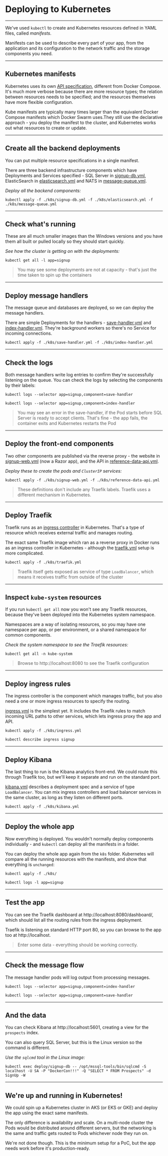 # Deploying to Kubernetes

---

We've used `kubectl` to create and Kubernetes resources defined in YAML files, called _manifests_.

Manifests can be used to describe every part of your app, from the application and its configuration to the network traffic and the storage components you need.

---

## Kubernetes manifests

Kubernetes uses its own [API specification](https://kubernetes.io/docs/reference/generated/kubernetes-api/v1.18/), different from Docker Compose. It's much more verbose because there are more resource types; the relation between resources needs to be specified; and the resources themselves have more flexible configuration.

Kube manifests are typically many times larger than the equivalent Docker Compose manifests which Docker Swarm uses.They still use the declarative approach - you deploy the manifest to the cluster, and Kubernetes works out what resources to create or update.

---

## Create all the backend deployments

You can put multiple resource specifications in a single manifest.

There are three backend infrastructure components which have Deployments and Services specified - SQL Server in [signup-db.yml](./k8s/signup-db.yml), ElasticSearch in [elasticsearch.yml](./k8s/elasticsearch.yml) and NATS in [message-queue.yml](./k8s/message-queue.yml).

_Deploy all the backend components:_

```
kubectl apply -f ./k8s/signup-db.yml -f ./k8s/elasticsearch.yml -f ./k8s/message-queue.yml
```

---

## Check what's running

These are all much smaller images than the Windows versions and you have them all built or pulled locally so they should start quickly.

_See how the cluster is getting on with the deployments:_

```
kubectl get all -l app=signup
```

> You may see some deployments are not at capacity - that's just the time taken to spin up the containers

---

## Deploy message handlers

The message queue and databases are deployed, so we can deploy the message handlers.

There are simple Deployments for the handlers - [save-handler.yml](./k8s/save-handler.yml) and [index-handler.yml](./k8s/index-handler.yml). They're background workers so there's no Service for incoming connections.

```
kubectl apply -f ./k8s/save-handler.yml -f ./k8s/index-handler.yml
```

---

## Check the logs

Both message handlers write log entries to confirm they're successfully listening on the queue. You can check the logs by selecting the components by their labels:

```
kubectl logs --selector app=signup,component=save-handler
```

```
kubectl logs --selector app=signup,component=index-handler
```

> You may see an error in the save-handler, if the Pod starts before SQL Server is ready to accept clients. That's fine - the app fails, the container exits and Kubernetes restarts the Pod

---

## Deploy the front-end components

Two other components are published via the reverse proxy - the website in [signup-web.yml](./k8s/signup-web.yml) (now a Razor app), and the API in [reference-data-api.yml](./k8s/reference-data-api.yml).

_Deploy these to create the pods and `ClusterIP` services:_

```
kubectl apply -f ./k8s/signup-web.yml -f ./k8s/reference-data-api.yml
```

> These definitions don't include any Traefik labels. Traefik uses a different mechanism in Kubernetes.

---

## Deploy Traefik

Traefik runs as an [ingress controller](https://kubernetes.io/docs/concepts/services-networking/ingress-controllers/) in Kubernetes. That's a type of resource which receives external traffic and manages routing.

The exact same Traefik image which ran as a reverse proxy in Docker runs as an ingress controller in Kubernetes - although the [traefik.yml](./k8s/traefik.yml) setup is more complicated.

```
kubectl apply -f ./k8s/traefik.yml
```

> Traefik itself gets exposed as service of type `LoadBalancer`, which means it receives traffic from outside of the cluster

---

## Inspect `kube-system` resources

If you run `kubectl get all` now you won't see any Traefik resources, because they've been deployed into the Kubernetes system namespace.

Namespaces are a way of isolating resources, so you may have one namespace per app, or per environment, or a shared namespace for common components.

_Check the system namespace to see the Traefik resources:_

```
kubectl get all -n kube-system
```

> Browse to http://localhost:8080 to see the Traefik configuration

---

## Deploy ingress rules

The ingress controller is the component which manages traffic, but you also need a one or more ingress resources to specify the routing.

[ingress.yml](./k8s/ingress.yml) is the simplest yet. It includes the Traefik rules to match incoming URL paths to other services, which lets ingress proxy the app and API.

```
kubectl apply -f ./k8s/ingress.yml
```

```
kubectl describe ingress signup
```

---

## Deploy Kibana

The last thing to run is the Kibana analytics front-end. We could route this through Traefik too, but we'll keep it separate and run on the standard port.

[kibana.yml](./k8s/kibana.yml) describes a deployment spec and a service of type `LoadBalancer`. You can mix ingress controllers and load balancer services in the same cluster, as long as they listen on different ports.

```
kubectl apply -f ./k8s/kibana.yml
```

---

## Deploy the whole app

Now everything is deployed. You wouldn't normally deploy components individually - and `kubectl` can deploy all the manifests in a folder.

You can deploy the whole app again from the `k8s` folder. Kubernetes will compare all the running resources with the manifests, and show that everything is `unchanged`:

```
kubectl apply -f ./k8s/
```

```
kubectl logs -l app=signup
```

---

## Test the app

You can see the Traefik dashboard at http://localhost:8080/dashboard/, which should list all the routing rules from the ingress deployment.

Traefik is listening on standard HTTP port 80, so you can browse to the app too at http://localhost.

> Enter some data - everything should be working correctly.

---

## Check the message flow

The message handler pods will log output from processing messages.

```
kubectl logs --selector app=signup,component=index-handler
```

```
kubectl logs --selector app=signup,component=save-handler
```

---

## And the data

You can check Kibana at http://localhost:5601, creating a view for the `prospects` index.

You can also query SQL Server, but this is the Linux version so the command is different.

_Use the `sqlcmd` tool in the Linux image:_ 

```
kubectl exec deploy/signup-db -- /opt/mssql-tools/bin/sqlcmd -S localhost -U SA -P "DockerCon!!!" -Q "SELECT * FROM Prospects" -d SignUp -W
```

---

## We're up and running in Kubernetes!

We could spin up a Kubernetes cluster in AKS (or EKS or GKE) and deploy the app using the exact same manifests.

The only difference is availability and scale. On a multi-node cluster the Pods would be distributed around different servers, but the networking is the same and traffic gets routed to Pods whichever node they run on.

We're not done though. This is the minimum setup for a PoC, but the app needs work before it's production-ready.